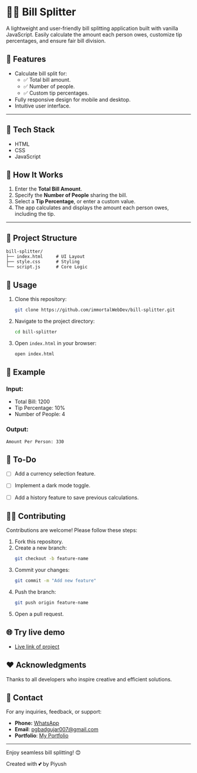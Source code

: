 # 🏋️‍♂️ Bill Splitter

A lightweight and user-friendly bill splitting application built with vanilla JavaScript. Easily calculate the amount each person owes, customize tip percentages, and ensure fair bill division.


## 🚀 Features

- Calculate bill split for:
  - ✅ Total bill amount.
  - ✅ Number of people.
  - ✅ Custom tip percentages.
- Fully responsive design for mobile and desktop.
- Intuitive user interface.

---

## 🔧 Tech Stack

- HTML
- CSS
- JavaScript


## 🎯 How It Works

1. Enter the **Total Bill Amount**.
2. Specify the **Number of People** sharing the bill.
3. Select a **Tip Percentage**, or enter a custom value.
4. The app calculates and displays the amount each person owes, including the tip.


---

## 📂 Project Structure

```
bill-splitter/
├── index.html     # UI Layout
├── style.css      # Styling
└── script.js      # Core Logic
```


## 📜 Usage

1. Clone this repository:
   ```bash
   git clone https://github.com/immortalWebDev/bill-splitter.git
   ```
2. Navigate to the project directory:
   ```bash
   cd bill-splitter
   ```
3. Open `index.html` in your browser:
   ```bash
   open index.html
   ```


## 🔑 Example

### Input:
- Total Bill: 1200
- Tip Percentage: 10%
- Number of People: 4

### Output:
```
Amount Per Person: 330
```


## 📌 To-Do

- [ ] Add a currency selection feature.
- [ ] Implement a dark mode toggle.
- [ ] Add a history feature to save previous calculations.


## 🧑‍💻 Contributing

Contributions are welcome! Please follow these steps:

1. Fork this repository.
2. Create a new branch:
   ```bash
   git checkout -b feature-name
   ```
3. Commit your changes:
   ```bash
   git commit -m "Add new feature"
   ```
4. Push the branch:
   ```bash
   git push origin feature-name
   ```
5. Open a pull request.


## 🌐 Try live demo

- [Live link of project](https://bill-split-piyush.vercel.app/)


## ❤️ Acknowledgments

Thanks to all developers who inspire creative and efficient solutions.


## 📧 Contact

For any inquiries, feedback, or support:
- **Phone:** [WhatsApp](https://wa.me/917774835449)
- **Email**: [pgbadgujar007@gmail.com](mailto:pgbadgujar007@gmail.com)
- **Portfolio**: [My Portfolio](https://www.snapit.tech/pgbadgujar007/5w3jtzcp1e)

---

Enjoy seamless bill splitting! 😊

Created with 💕 by Piyush
